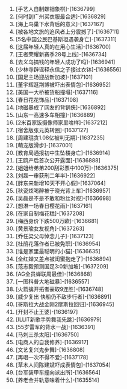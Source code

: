 
1. [手艺人自制螺钿象棋]-[1636799]
1. [何时到广州买衣服最合适]-[1636829]
1. [海上鸟巢下水背后的意义]-[1637167]
1. [被各地文旅的追风者上分震撼了]-[1636711]
1. [5名中国公民巴基斯坦遇袭身亡]-[1637311]
1. [这届年轻人真的在用心生活]-[1636700]
1. [王者荣耀新赛季28号上线]-[1636734]
1. [去义乌搞钱的年轻人成功了吗]-[1636941]
1. [少林寺辟谣释永信之子接过衣钵]-[1636556]
1. [国足主场迎战新加坡]-[1637101]
1. [董宇辉逛荆博被吓出表情包]-[1636952]
1. [美国一大桥被货船撞塌]-[1637116]
1. [春日花花饰品]-[1637108]
1. [地磁暴成了网友的背锅侠]-[1636892]
1. [山东一高速多车相撞]-[1636889]
1. [2米百家饭摄像师家里啥样]-[1637212]
1. [宿舍版张元英转圈]-[1637127]
1. [周建琨贪1.08亿被判无期]-[1637235]
1. [萌宠版滑步]-[1637001]
1. [教育局通报初中生坠楼身亡]-[1636914]
1. [王鸥产后首次公开露面]-[1636888]
1. [姐姐给弟弟200刮彩票中100万]-[1636375]
1. [刘磊一审获刑二年半]-[1636922]
1. [胖东来新增10天不开心假]-[1637064]
1. [秋瓷炫喝醉被于晓光背上车]-[1636957]
1. [吴磊是不是不敢和粉丝对视]-[1636698]
1. [想淋一场春日樱花雨]-[1637161]
1. [在家自制梅花糕]-[1637208]
1. [梅西身价下跌500万欧]-[1636681]
1. [黄景瑜女友视角]-[1637263]
1. [乔任梁父母悼念儿子]-[1637123]
1. [杜鹃花落作者已被免职]-[1636954]
1. [谁是家里最聪明的小猫]-[1636635]
1. [全红婵又差点被闺蜜抱走了]-[1636894]
1. [范志毅预测国足3:0新加坡]-[1637209]
1. [AG全员蝉联周最佳]-[1636868]
1. [一图科普大地磁暴]-[1636557]
1. [火箭擒开拓者豪取9连胜]-[1636748]
1. [威少复出 快船仍不敌步行者]-[1636891]
1. [哥斯拉大战金刚2摩斯拉回归]-[1636945]
1. [开封不止王婆]-[1636197]
1. [ILLIT新歌手势舞我先跳]-[1636979]
1. [55岁雷军的背水一战]-[1636391]
1. [马刺三杀太阳]-[1636750]
1. [电商人的自我修养]-[1636917]
1. [文艺复兴鬼步舞]-[1636808]
1. [再唱一次不得不爱]-[1637178]
1. [草木人间陈建斌吓成表情包]-[1637054]
1. [台军装甲车撞向派出所]-[1636564]
1. [养老金并轨意味着什么]-[1635514]